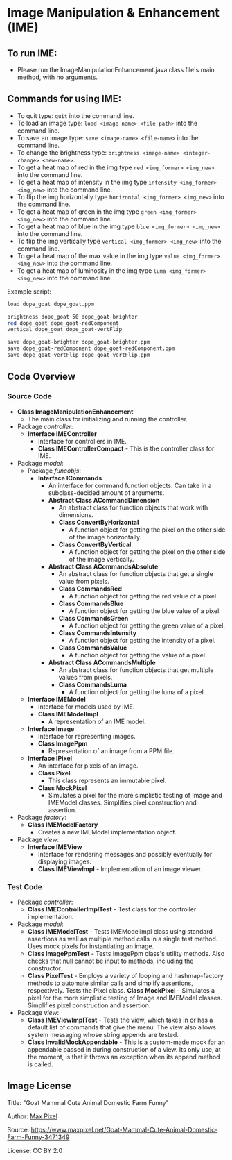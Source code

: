# Image Manipulation & Enhancement (IME)
## To run IME:
- Please run the ImageManipulationEnhancement.java class file's main method, with no arguments.
## Commands for using IME:
- To quit type: `quit` into the command line.
- To load an image type: `load <image-name> <file-path>` into the command line.
- To save an image type: `save <image-name> <file-name>` into the command line.
- To change the brightness type: `brightness <image-name> <integer-change> <new-name>`.
- To get a heat map of red in the img type `red <img_former> <img_new>` into the command line.
- To get a heat map of intensity in the img type `intensity <img_former> <img_new>` into the command line.
- To flip the img horizontally type `horizontal <img_former> <img_new>` into the command line.
- To get a heat map of green in the img type `green <img_former> <img_new>` into the command line.
- To get a heat map of blue in the img type `blue <img_former> <img_new>` into the command line.
- To flip the img vertically type `vertical <img_former> <img_new>` into the command line.
- To get a heat map of the max value in the img type `value <img_former> <img_new>` into the command line.
- To get a heat map of luminosity in the img type `luma <img_former> <img_new>` into the command line.

Example script:
```bash
load dope_goat dope_goat.ppm

brightness dope_goat 50 dope_goat-brighter
red dope_goat dope_goat-redComponent
vertical dope_goat dope_goat-vertFlip

save dope_goat-brighter dope_goat-brighter.ppm
save dope_goat-redComponent dope_goat-redComponent.ppm
save dope_goat-vertFlip dope_goat-vertFlip.ppm
```

## Code Overview
### Source Code
- **Class ImageManipulationEnhancement**
  - The main class for initializing and running the controller.
- Package _controller_:
  - **Interface IMEController**
    - Interface for controllers in IME.
    - **Class IMEControllerCompact**
          - This is the controller class for IME.
- Package _model_:
  - Package _funcobjs_:
    - **Interface ICommands**
      - An interface for command function objects. Can take in a subclass-decided amount of arguments.
      - **Abstract Class ACommandDimension**
        - An abstract class for function objects that work with dimensions.
        - **Class ConvertByHorizontal**
          - A function object for getting the pixel on the other side of the image horizontally.
        - **Class ConvertByVertical**
          - A function object for getting the pixel on the other side of the image vertically.
      - **Abstract Class ACommandsAbsolute**
        - An abstract class for function objects that get a single value from pixels.
        - **Class CommandsRed**
          - A function object for getting the red value of a pixel.
        - **Class CommandsBlue**
          - A function object for getting the blue value of a pixel.
        - **Class CommandsGreen**
          - A function object for getting the green value of a pixel.
        - **Class CommandsIntensity**
          - A function object for getting the intensity of a pixel.
        - **Class CommandsValue**
          - A function object for getting the value of a pixel.
      - **Abstract Class ACommandsMultiple**
        - An abstract class for function objects that get multiple values from pixels.
        - **Class CommandsLuma**
          - A function object for getting the luma of a pixel.
  - **Interface IMEModel**
    - Interface for models used by IME.
    - **Class IMEModelImpl**
      - A representation of an IME model.
  - **Interface Image**
    - Interface for representing images.
    - **Class ImagePpm**
      - Representation of an image from a PPM file.
  - **Interface IPixel**
    - An interface for pixels of an image.
    - **Class Pixel**
      - This class represents an immutable pixel.
    - **Class MockPixel**
      - Simulates a pixel for the more simplistic testing of Image and IMEModel classes. Simplifies pixel construction and assertion.
- Package _factory_:
  - **Class IMEModelFactory**
      - Creates a new IMEModel implementation object.
- Package _view_:
  - **Interface IMEView**
    - Interface for rendering messages and possibly eventually for displaying images.
    - **Class IMEViewImpl**
          - Implementation of an image viewer.
### Test Code
- Package _controller_:
  - **Class IMEControllerImplTest**
        - Test class for the controller implementation.
- Package _model_:
  - **Class IMEModelTest**
        - Tests IMEModelImpl class using standard assertions as well as multiple method calls in a single test method. Uses mock pixels for instantiating an image.
  - **Class ImagePpmTest**
        - Tests ImagePpm class's utility methods. Also checks that null cannot be input to methods, including the constructor.
  - **Class PixelTest**
        - Employs a variety of looping and hashmap-factory methods to automate similar calls and simplify assertions, respectively. Tests the Pixel class.
  **Class MockPixel**
        - Simulates a pixel for the more simplistic testing of Image and IMEModel classes. Simplifies pixel construction and assertion.
- Package _view_:
  - **Class IMEViewImplTest**
        - Tests the view, which takes in or has a default list of commands that give the menu. The view also allows system messaging whose string appends are tested.
  - **Class InvalidMockAppendable**
        - This is a custom-made mock for an appendable passed in during construction of a view. Its only use, at the moment, is that it throws an exception when its append method is called.
## Image License
Title: "Goat Mammal Cute Animal Domestic Farm Funny"

Author: [Max Pixel](https://www.maxpixel.net/)

Source: https://www.maxpixel.net/Goat-Mammal-Cute-Animal-Domestic-Farm-Funny-3471349

License: CC BY 2.0
